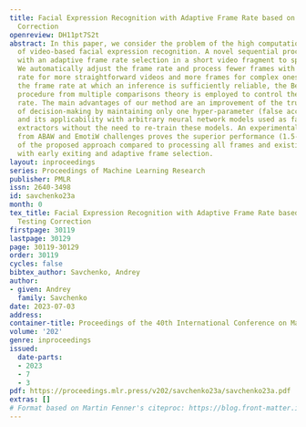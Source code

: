 ```yaml
---
title: Facial Expression Recognition with Adaptive Frame Rate based on Multiple Testing
  Correction
openreview: DH11pt7S2t
abstract: In this paper, we consider the problem of the high computational complexity
  of video-based facial expression recognition. A novel sequential procedure is proposed
  with an adaptive frame rate selection in a short video fragment to speed up decision-making.
  We automatically adjust the frame rate and process fewer frames with a low frame
  rate for more straightforward videos and more frames for complex ones. To determine
  the frame rate at which an inference is sufficiently reliable, the Benjamini-Hochberg
  procedure from multiple comparisons theory is employed to control the false discovery
  rate. The main advantages of our method are an improvement of the trustworthiness
  of decision-making by maintaining only one hyper-parameter (false acceptance rate)
  and its applicability with arbitrary neural network models used as facial feature
  extractors without the need to re-train these models. An experimental study on datasets
  from ABAW and EmotiW challenges proves the superior performance (1.5-40 times faster)
  of the proposed approach compared to processing all frames and existing techniques
  with early exiting and adaptive frame selection.
layout: inproceedings
series: Proceedings of Machine Learning Research
publisher: PMLR
issn: 2640-3498
id: savchenko23a
month: 0
tex_title: Facial Expression Recognition with Adaptive Frame Rate based on Multiple
  Testing Correction
firstpage: 30119
lastpage: 30129
page: 30119-30129
order: 30119
cycles: false
bibtex_author: Savchenko, Andrey
author:
- given: Andrey
  family: Savchenko
date: 2023-07-03
address: 
container-title: Proceedings of the 40th International Conference on Machine Learning
volume: '202'
genre: inproceedings
issued:
  date-parts:
  - 2023
  - 7
  - 3
pdf: https://proceedings.mlr.press/v202/savchenko23a/savchenko23a.pdf
extras: []
# Format based on Martin Fenner's citeproc: https://blog.front-matter.io/posts/citeproc-yaml-for-bibliographies/
---
```

